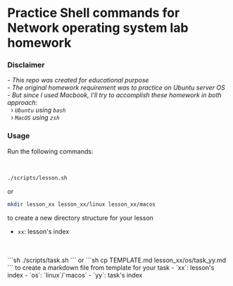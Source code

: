 # Practice Shell commands for Network operating system lab homework

<h3>Disclaimer</h3>

\- *This repo was created for educational purpose* <br/>
\- *The original homework requirement was to practice on Ubuntu server OS* <br/>
\- *But since I used Macbook, I'll try to accomplish these homework in both approach:* <br/>
&nbsp;&nbsp;› *`Ubuntu` using `bash`* <br/>
&nbsp;&nbsp;› *`MacOS` using `zsh`*

<h3>Usage</h3>

Run the following commands:

<br>

```sh
./scripts/lesson.sh
```
or
```sh
mkdir lesson_xx lesson_xx/linux lesson_xx/macos
```
to create a new directory structure for your lesson
- `xx`: lesson's index 
<br>
<br>
```sh
./scripts/task.sh
```
or
```sh
cp TEMPLATE.md lesson_xx/os/task_yy.md
```
to create a markdown file from template for your task
- `xx`: lesson's index
- `os`: `linux`/`macos`
- `yy`: task's index

